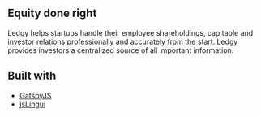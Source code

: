 ## Equity done right

Ledgy helps startups handle their employee shareholdings, cap table and investor relations professionally and accurately from the start. Ledgy provides investors a centralized source of all important information.

## Built with
* [GatsbyJS](https://github.com/gatsbyjs/gatsby)
* [jsLingui](https://github.com/lingui/js-lingui)

